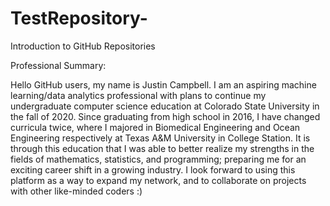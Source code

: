 # TestRepository-
Introduction to GitHub Repositories 

Professional Summary: 

Hello GitHub users, my name is Justin Campbell. I am an aspiring machine learning/data analytics professional with plans to continue my undergraduate computer science education at Colorado State University in the fall of 2020. Since graduating from high school in 2016, I have changed curricula twice, where I majored in Biomedical Engineering and Ocean Engineering respectively at Texas A&M University in College Station. It is through this education that I was able to better realize my strengths in the fields of mathematics, statistics, and programming; preparing me for an exciting career shift in a growing industry. I look forward to using this platform as a way to expand my network, and to collaborate on projects with other like-minded coders :)
